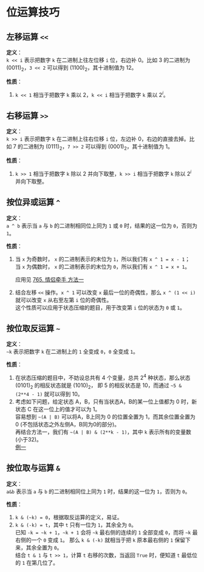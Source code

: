 # 位运算技巧


## 左移运算 `<<`
**定义**：  
`k << i` 表示把数字 `k` 在二进制上往左位移 `i` 位，右边补 0。比如 3 的二进制为 (0011)<sub>2</sub>，`3 << 2` 可以得到 (1100)<sub>2</sub>，其十进制值为 12。

**性质**：  
1. `k << 1` 相当于把数字 `k` 乘以 2，`k << i` 相当于把数字 `k` 乘以 2<sup>*i*</sup>。



## 右移运算 `>>`
**定义**：  
`k >> i` 表示把数字 `k` 在二进制上往右位移 `i` 位，左边补 0，右边的直接去掉。比如 7 的二进制为 (0111)<sub>2</sub>，`7 >> 2` 可以得到 (0001)<sub>2</sub>，其十进制值为 1。

**性质**： 
1. `k >> 1` 相当于把数字 `k` 除以 2 并向下取整，`k >> i` 相当于把数字 `k` 除以 2<sup>*i*</sup> 并向下取整。



## 按位异或运算 `^`
**定义**：  
`a ^ b` 表示当 `a` 与 `b` 的二进制相同位上同为 `1` 或 `0` 时，结果的这一位为 `0`，否则为 `1`。

**性质**： 
1. 当 `x` 为奇数时， `x` 的二进制表示的末位为 `1`，所以我们有 `x ^ 1 = x - 1`；  
   当 `x` 为偶数时， `x` 的二进制表示的末位为 `0`，所以我们有 `x ^ 1 = x + 1`。
   
   应用见 [765. 情侣牵手 方法一](https://github.com/Mathstarry/Leetcode/blob/master/problems/0765_minSwapsCouples/ideas.md)
   
2. 结合左移 `<<` 操作。`x ^ 1` 可以改变 `x` 最后一位的奇偶性，那么 `x ^ (1 << i)` 就可以改变 `x` 从右至左第 `i` 位的奇偶性。  
   这个性质可以应用于状态压缩的题目，用于改变第 `i` 位的状态为 `0` 或 `1`。




## 按位取反运算 `~`
**定义**：  
`~k` 表示把数字 `k` 在二进制上的 `1` 全变成 `0`，`0` 全变成 `1`。

**性质**：  
1. 在状态压缩的题目中，不妨设总共有 4 个变量，总共 2<sup>4</sup> 种状态，那么状态 (0101)<sub>2</sub> 的相反状态就是 (1010)<sub>2</sub>，
   即 5 的相反状态是 10，而通过 `~5 & (2**4 - 1)` 就可以得到 10。
2. 考虑如下问题，给定状态 A，B，只有当状态A，B的某一位上值都为 0 时，新状态 C 在这一位上的值才可以为 1。  
   容易想到 `~(A | B)` 可以将A，B上同为 0 的位置全置为 1，而其余位置全置为 0 (不包括状态之外左侧A，B同为0的部分)。  
   再结合方法一，我们有 `~(A | B) & (2**k - 1)`，其中 `k` 表示所有的变量数(小于32)。  
   [例一](https://github.com/Mathstarry/Leetcode/blob/master/tricks/bit-operation/example_01.md)
   
   




## 按位取与运算 `&`
**定义**：  
`a&b` 表示当 `a` 与 `b` 的二进制相同位上同为 `1` 时，结果的这一位为 `1`，否则为 `0`。

**性质**：  
1. `k & (~k) = 0`，根据取反运算的定义，易证。
2. `k & (-k) = t`，其中 `t` 只有一位为 `1`，其余全为 `0`。  
   已知 `-k = ~k + 1`，`~k + 1` 会将 `~k` 最右侧的连续的 `1` 全部变成 `0`，而将 `~k` 最右侧的一个 `0` 变成 `1`。
   那么 `k & (-k)` 就相当于把 `k` 原本最右侧的 `1` 保留下来，其余全置为 `0`。  
   结合 `t & 1` 与 `t >> 1`，计算 `t` 右移的次数，当返回 `True` 时，便知道 `t` 最低位的 `1` 在第几位了。
   
   
   
   
   
   
